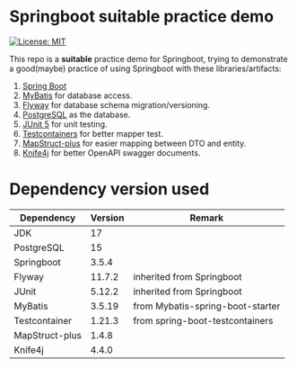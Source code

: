 # Springboot suitable practice demo

[![License: MIT](https://img.shields.io/badge/License-MIT-yellow.svg)](LICENSE)

This repo is a **suitable** practice demo for Springboot,
trying to demonstrate a good(maybe) practice of using Springboot with these libraries/artifacts:

1. [Spring Boot](https://spring.io/projects/spring-boot)
2. [MyBatis](https://github.com/mybatis/spring-boot-starter) for database access.
3. [Flyway](https://github.com/flyway/flyway) for database schema migration/versioning.
4. [PostgreSQL](https://www.postgresql.org/) as the database.
5. [JUnit 5](https://junit.org/junit5/) for unit testing.
6. [Testcontainers](https://www.testcontainers.org/) for better mapper test.
7. [MapStruct-plus](https://github.com/linpeilie/mapstruct-plus) for easier mapping between DTO and entity.
8. [Knife4j](https://doc.xiaominfo.com) for better OpenAPI swagger documents.

# Dependency version used

| Dependency     | Version | Remark                           |
| -------------- | ------- | -------------------------------- |
| JDK            | 17      |                                  |
| PostgreSQL     | 15      |                                  |
| Springboot     | 3.5.4   |                                  |
| Flyway         | 11.7.2  | inherited from Springboot        |
| JUnit          | 5.12.2  | inherited from Springboot        |
| MyBatis        | 3.5.19  | from Mybatis-spring-boot-starter |
| Testcontainer  | 1.21.3  | from spring-boot-testcontainers  |
| MapStruct-plus | 1.4.8   |                                  |
| Knife4j        | 4.4.0   |                                  |
